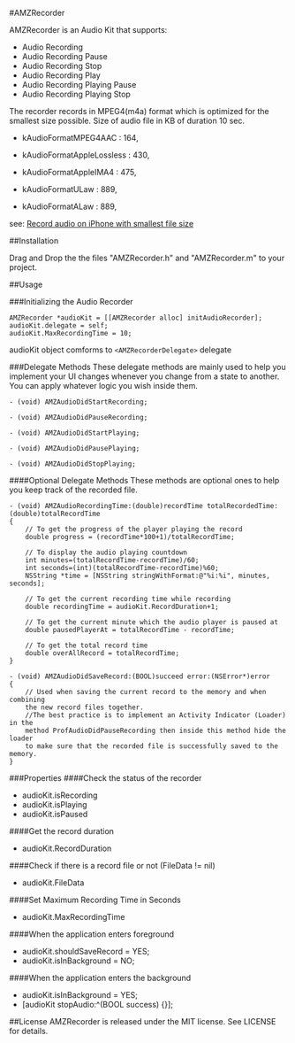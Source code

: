 #AMZRecorder

AMZRecorder is an Audio Kit that supports:

* Audio Recording
* Audio Recording Pause
* Audio Recording Stop
* Audio Recording Play
* Audio Recording Playing Pause
* Audio Recording Playing Stop

The recorder records in MPEG4(m4a) format which is optimized for the smallest size possible.
Size of audio file in KB of duration 10 sec.

* kAudioFormatMPEG4AAC : 164,

* kAudioFormatAppleLossless : 430,

* kAudioFormatAppleIMA4 : 475,

* kAudioFormatULaw : 889,

* kAudioFormatALaw : 889,

see: [Record audio on iPhone with smallest file size](http://stackoverflow.com/a/7284602/6532217)

##Installation

Drag and Drop the the files "AMZRecorder.h" and "AMZRecorder.m" to your project.

##Usage

###Initializing the Audio Recorder

```
AMZRecorder *audioKit = [[AMZRecorder alloc] initAudioRecorder];
audioKit.delegate = self;
audioKit.MaxRecordingTime = 10;
```
audioKit object comforms to `<AMZRecorderDelegate>` delegate

###Delegate Methods
These delegate methods are mainly used to help you implement your UI changes whenever you change from a state to another. You can apply whatever logic you wish inside them.

```
- (void) AMZAudioDidStartRecording;

- (void) AMZAudioDidPauseRecording;

- (void) AMZAudioDidStartPlaying;

- (void) AMZAudioDidPausePlaying;

- (void) AMZAudioDidStopPlaying;

```
####Optional Delegate Methods
These methods are optional ones to help you keep track of the recorded file.

```
- (void) AMZAudioRecordingTime:(double)recordTime totalRecordedTime:(double)totalRecordTime
{
	// To get the progress of the player playing the record
	double progress = (recordTime*100+1)/totalRecordTime;

	// To display the audio playing countdown
	int minutes=(totalRecordTime-recordTime)/60;
    int seconds=(int)(totalRecordTime-recordTime)%60;
    NSString *time = [NSString stringWithFormat:@"%i:%i", minutes, seconds];
    
    // To get the current recording time while recording
    double recordingTime = audioKit.RecordDuration+1;
    
    // To get the current minute which the audio player is paused at
    double pausedPlayerAt = totalRecordTime - recordTime;
    
    // To get the total record time
    double overAllRecord = totalRecordTime;
}

- (void) AMZAudioDidSaveRecord:(BOOL)succeed error:(NSError*)error
{
	// Used when saving the current record to the memory and when combining  
	the new record files together.
	//The best practice is to implement an Activity Indicator (Loader) in the  
	method ProfAudioDidPauseRecording then inside this method hide the loader  
	to make sure that the recorded file is successfully saved to the memory.
}
```

###Properties
####Check the status of the recorder
* audioKit.isRecording
* audioKit.isPlaying
* audioKit.isPaused

####Get the record duration
* audioKit.RecordDuration

####Check if there is a record file or not (FileData != nil)
* audioKit.FileData

####Set Maximum Recording Time in Seconds
* audioKit.MaxRecordingTime

####When the application enters foreground
* audioKit.shouldSaveRecord = YES;
* audioKit.isInBackground = NO;

####When the application enters the background
* audioKit.isInBackground = YES;
* [audioKit stopAudio:^(BOOL success) {}];

##License
AMZRecorder is released under the MIT license. See LICENSE for details.